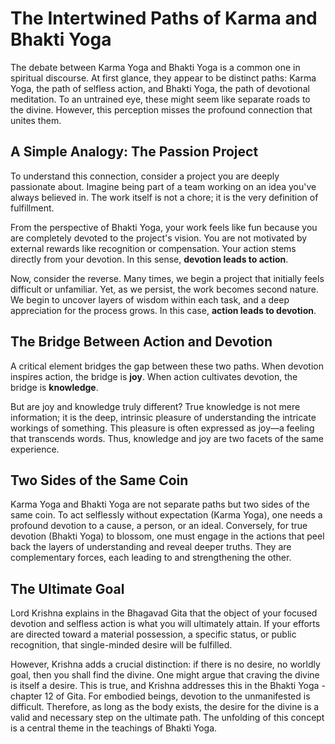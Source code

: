 # The Intertwined Paths of Karma and Bhakti Yoga

The debate between Karma Yoga and Bhakti Yoga is a common one in spiritual discourse. At first glance, they appear to be distinct paths: Karma Yoga, the path of selfless action, and Bhakti Yoga, the path of devotional meditation. To an untrained eye, these might seem like separate roads to the divine. However, this perception misses the profound connection that unites them.

## A Simple Analogy: The Passion Project

To understand this connection, consider a project you are deeply passionate about. Imagine being part of a team working on an idea you've always believed in. The work itself is not a chore; it is the very definition of fulfillment.

From the perspective of Bhakti Yoga, your work feels like fun because you are completely devoted to the project's vision. You are not motivated by external rewards like recognition or compensation. Your action stems directly from your devotion. In this sense, **devotion leads to action**.

Now, consider the reverse. Many times, we begin a project that initially feels difficult or unfamiliar. Yet, as we persist, the work becomes second nature. We begin to uncover layers of wisdom within each task, and a deep appreciation for the process grows. In this case, **action leads to devotion**.

## The Bridge Between Action and Devotion

A critical element bridges the gap between these two paths. When devotion inspires action, the bridge is **joy**. When action cultivates devotion, the bridge is **knowledge**.

But are joy and knowledge truly different? True knowledge is not mere information; it is the deep, intrinsic pleasure of understanding the intricate workings of something. This pleasure is often expressed as joy—a feeling that transcends words. Thus, knowledge and joy are two facets of the same experience.

## Two Sides of the Same Coin

Karma Yoga and Bhakti Yoga are not separate paths but two sides of the same coin. To act selflessly without expectation (Karma Yoga), one needs a profound devotion to a cause, a person, or an ideal. Conversely, for true devotion (Bhakti Yoga) to blossom, one must engage in the actions that peel back the layers of understanding and reveal deeper truths. They are complementary forces, each leading to and strengthening the other.

## The Ultimate Goal

Lord Krishna explains in the Bhagavad Gita that the object of your focused devotion and selfless action is what you will ultimately attain. If your efforts are directed toward a material possession, a specific status, or public recognition, that single-minded desire will be fulfilled.

However, Krishna adds a crucial distinction: if there is no desire, no worldly goal, then you shall find the divine. One might argue that craving the divine is itself a desire. This is true, and Krishna addresses this in the Bhakti Yoga - chapter 12 of Gita. For embodied beings, devotion to the unmanifested is difficult. Therefore, as long as the body exists, the desire for the divine is a valid and necessary step on the ultimate path. The unfolding of this concept is a central theme in the teachings of Bhakti Yoga.

